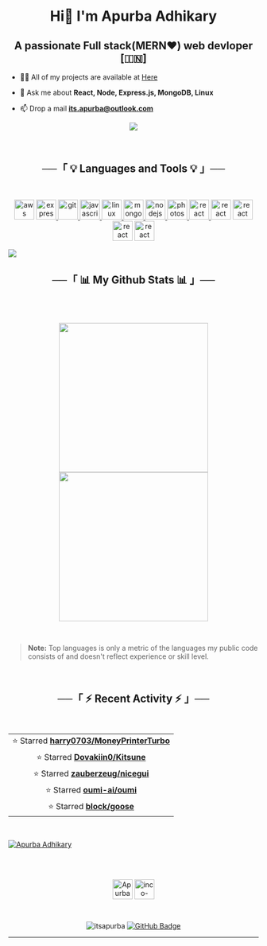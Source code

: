 <h1 align="center">Hi👋 I'm Apurba Adhikary</h1>
<h2 align="center">A passionate Full stack(MERN❤️) web devloper [🇮🇳]</h2>

<!-- - 🌱 Currently I’m actively looking for new opportunities as **MERN stack developer** -->

- 👨‍💻 All of my projects are available at [Here](https://itsApurba.github.io#projects)

<!-- - 📝 I regularly write articles on [https://dev.to/inco](https://dev.to/inco) -->

- 💬 Ask me about **React, Node, Express.js, MongoDB, Linux**

- 📫 Drop a mail **its.apurba@outlook.com**

<!-- - 📄 Know about my experiences [Resume](https://drive.google.com/file/d/1uV4QKOIX_pyOzzFSEvs21nA-TllwueMv/view?usp=sharing) -->
 
<p align="center">
<a href="https://discord.com/users/982719324194217984"/>
<img src="https://discord.c99.nl/widget/theme-3/982719324194217984.png" />
</a>
</p>

<br/>

<h2 align="center"> ──「 💡 Languages and Tools 💡 」──</h2>

<br/>

<p align="center"> <img src="https://cdn.jsdelivr.net/gh/devicons/devicon/icons/nodejs/nodejs-original.svg" alt="aws" width="40" height="40"/> <a href="https://expressjs.com" target="_blank" rel="noreferrer">
<img src="http://expressjs.com/images/favicon.png" alt="express" width="40" height="40"/> </a> <a href="https://git-scm.com/" target="_blank" rel="noreferrer"> <img src="https://www.vectorlogo.zone/logos/git-scm/git-scm-icon.svg" alt="git" width="40" height="40"/> </a> <a href="https://developer.mozilla.org/en-US/docs/Web/JavaScript" target="_blank" rel="noreferrer"> <img src="https://cdn.jsdelivr.net/gh/devicons/devicon/icons/javascript/javascript-plain.svg" alt="javascript" width="40" height="40"/> </a> <a href="https://www.linux.org/" target="_blank" rel="noreferrer"> <img src="https://cdn.jsdelivr.net/gh/devicons/devicon/icons/linux/linux-original.svg" alt="linux" width="40" height="40"/> </a> <a href="https://www.mongodb.com/" target="_blank" rel="noreferrer"> <img src="https://cdn.jsdelivr.net/gh/devicons/devicon/icons/mongodb/mongodb-original.svg" alt="mongodb" width="40" height="40"/> </a> <a href="https://nodejs.org" target="_blank" rel="noreferrer"> <img src="https://cdn.jsdelivr.net/gh/devicons/devicon/icons/react/react-original.svg" alt="nodejs" width="40" height="40"/> </a> <a href="https://www.photoshop.com/en" target="_blank" rel="noreferrer"> <img src="https://cdn.jsdelivr.net/gh/devicons/devicon/icons/photoshop/photoshop-plain.svg" alt="photoshop" width="40" height="40"/> </a>  <a href="https://reactjs.org/" target="_blank" rel="noreferrer"> <img src="https://cdn.jsdelivr.net/gh/devicons/devicon/icons/python/python-original.svg" alt="react" width="40" height="40"/> </a> <img src="https://cdn.jsdelivr.net/gh/devicons/devicon/icons/figma/figma-original.svg" alt="react" width="40" height="40"/> <img src="https://cdn.jsdelivr.net/gh/devicons/devicon/icons/oracle/oracle-original.svg" alt="react" width="40" height="40"/>
<img src="https://cdn.jsdelivr.net/gh/devicons/devicon/icons/docker/docker-original.svg" alt="react" width="40" height="40"/>
<img src="https://cdn.jsdelivr.net/gh/devicons/devicon/icons/vscode/vscode-original.svg" alt="react" width="40" height="40"/></p>

<img src="https://user-images.githubusercontent.com/73097560/115834477-dbab4500-a447-11eb-908a-139a6edaec5c.gif">

<br/>

<h2 align="center"> ──「 📊 My Github Stats 📊 」──</h2>

<br/>

<!--
[![Apurba's GitHub stats](https://github-readme-stats.vercel.app/api?username=itsApurba&show_icons=true&count_private=true&hide=stars&theme=dark)](https://github.com/itsApurba)

[![Top Langs](https://github-readme-stats.vercel.app/api/top-langs/?username=itsApurba&layout=compact&theme=dark)](https://github.com/itsApurba)
 -->

<!-- <details align="center">
    <summary> <b> <samp> Most used languanges </samp></b></summary>
    <samp>
        <img align="middle"
            src="https://github-readme-stats.vercel.app/api/top-langs/?username=itsApurba&layout=compact&theme=dark" />
    </samp>
</details> -->

<!-- https://github.com/anuraghazra/github-readme-stats -->

<!-- <p align="center"><img align="center" Width="600px" src="https://github-readme-stats.vercel.app/api?username=itsapurba&show_icons=true&theme=dark&locale=en&count_private=true&hide=stars" />
</p> -->

<!-- https://github-readme-stats.vercel.app/api?username=itsApurba&show_icons=true&count_private=true&hide=stars&theme=dark -->

<br/>

<!-- https://streak-stats.demolab.com/ -->

<p align="center">
<a href="https://github.com/itsApurba">
  <img align="center" width="300px" src="https://github-readme-stats.vercel.app/api/top-langs/?username=itsApurba&layout=compact&langs_count=4&theme=dark" />
</a>
<a href="https://github.com/itsApurba">
  <img align="center" width="300px" src="https://streak-stats.demolab.com?user=itsApurba&theme=dark" />
</a>
</p>

<br/>

> <b>Note:</b> Top languages is only a metric of the languages my public code consists of and doesn't reflect experience or skill level.

<br/>

<!-- https://github.com/jamesgeorge007/github-activity-readme -->

<!-- https://github.com/jamesgeorge007/jamesgeorge007/blob/master/README.md?plain=1 -->

<!-- <details>
  <summary>Epcot Center</summary>
  <p>Epcot is a theme park at Walt Disney World Resort featuring exciting attractions, international pavilions, award-winning fireworks and seasonal special events.</p>
</details> -->

<h2 align="center"> ──「 ⚡ Recent Activity ⚡ 」──</h2>

<br/>

<div style="margin-top:5px" align="center">
<table width="50%">
  <tbody>
  <!--RECENT_ACTIVITY:start-->
<tr><td align="center">⭐ Starred <a href="https://github.com/harry0703/MoneyPrinterTurbo"><b>harry0703/MoneyPrinterTurbo</b></a></td></tr>
<tr><td align="center">⭐ Starred <a href="https://github.com/Dovakiin0/Kitsune"><b>Dovakiin0/Kitsune</b></a></td></tr>
<tr><td align="center">⭐ Starred <a href="https://github.com/zauberzeug/nicegui"><b>zauberzeug/nicegui</b></a></td></tr>
<tr><td align="center">⭐ Starred <a href="https://github.com/oumi-ai/oumi"><b>oumi-ai/oumi</b></a></td></tr>
<tr><td align="center">⭐ Starred <a href="https://github.com/block/goose"><b>block/goose</b></a></td></tr>
  <!--RECENT_ACTIVITY:end-->
  </tbody>
</table>
<!-- <img src="https://spotify-recently-played-readme.vercel.app/api?user=0e6phl99vxmyt3d7q4fedocyo&count=3" alt="example"/> -->
</div>

<br/>

<a href="https://github.com/itsApurba"><img alt="Apurba Adhikary" src="https://github-readme-activity-graph.vercel.app/graph?username=itsapurba&bg_color=000000&color=ae9f37&line=578e62&point=137000&area=true&hide_border=true" /></a>

<br/>
<br/>

<p align="center">
<a href="https://linkedin.com/in/apurba1212" target="blank"><img align="center" src="https://cdn-icons-png.flaticon.com/512/145/145807.png" alt="Apurba Adhikary" height="40" width="40" /></a>
<a href="https://api.whatsapp.com/send?phone=+919062371141" target="blank"><img align="center" src="https://cdn-icons-png.flaticon.com/512/3670/3670051.png" alt="inco-solanki" height="40" width="40" /></a>
<!-- <a href="https://t.me.c1gaar" target="blank"><img align="center" src="https://raw.githubusercontent.com/rahuldkjain/github-profile-readme-generator/master/src/images/icons/Social/hackerrank.svg" alt="vaibhavsolanki" height="30" width="40" /></a> -->
</p>

<!-- <h2 align="center"> ❤ Views and Followers </h2> -->
<br/>

<p align="center"> <img src="https://komarev.com/ghpvc/?username=itsapurba&label=Profile%20views&color=19b40e&style=flat-square" alt="itsapurba" /> 
<a href="https://github.com/itsApurba?tab=followers"><img src="https://img.shields.io/github/followers/itsApurba?label=Followers&style=social" alt="GitHub Badge"></a>
</p>

---
